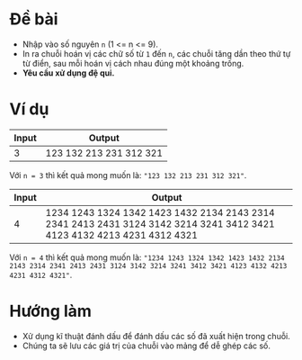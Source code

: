 # Đề bài

- Nhập vào số nguyên `n` (1 <= n <= 9).
- In ra chuỗi hoán vị các chữ số từ `1` đến `n`, các chuỗi tăng dần theo thứ tự từ điển, sau mỗi hoán vị cách nhau đúng một khoảng trống.
- **Yêu cầu xử dụng đệ qui.**
  
# Ví dụ

| Input | Output |
| ----- | ------ |
| 3  | 123 132 213 231 312 321 |

Với `n = 3` thì kết quả mong muốn là: `"123 132 213 231 312 321"`.

| Input | Output |
| ----- | ------ |
| 4  | 1234 1243 1324 1342 1423 1432 2134 2143 2314 2341 2413 2431 3124 3142 3214 3241 3412 3421 4123 4132 4213 4231 4312 4321 |

Với `n = 4` thì kết quả mong muốn là: `"1234 1243 1324 1342 1423 1432 2134 2143 2314 2341 2413 2431 3124 3142 3214 3241 3412 3421 4123 4132 4213 4231 4312 4321"`.

# Hướng làm

- Xử dụng kĩ thuật đánh dấu để đánh dấu các số đã xuất hiện trong chuỗi.
- Chúng ta sẽ lưu các giá trị của chuỗi vào mảng để dễ ghép các số.